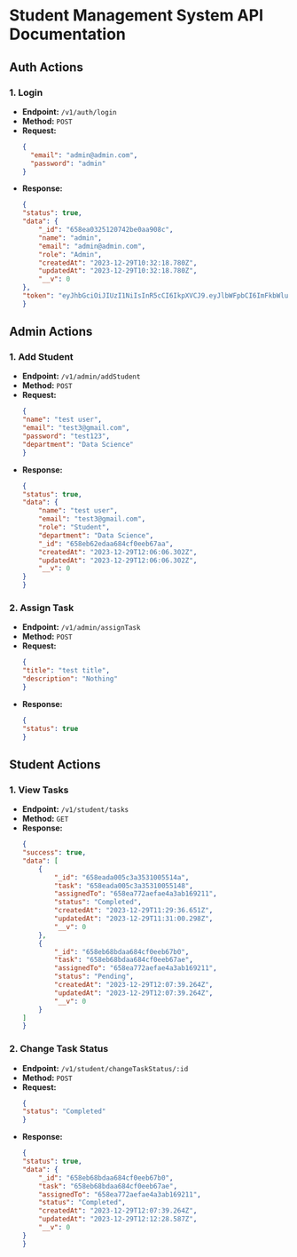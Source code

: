 # Student Management System API Documentation

## Auth Actions

### 1. Login

- **Endpoint:** `/v1/auth/login`
- **Method:** `POST`
- **Request:**
    ```json
    {
      "email": "admin@admin.com",
      "password": "admin"
    }
    ```
- **Response:**
    ```json
    {
    "status": true,
    "data": {
        "_id": "658ea0325120742be0aa908c",
        "name": "admin",
        "email": "admin@admin.com",
        "role": "Admin",
        "createdAt": "2023-12-29T10:32:18.780Z",
        "updatedAt": "2023-12-29T10:32:18.780Z",
        "__v": 0
    },
    "token": "eyJhbGciOiJIUzI1NiIsInR5cCI6IkpXVCJ9.eyJlbWFpbCI6ImFkbWluQGFkbWluLmNvbSIsInJvbGUiOiJBZG1pbiIsImlkIjoiNjU4ZWEwMzI1MTIwNzQyYmUwYWE5MDhjIiwiaWF0IjoxNzAzODUxNDQ5LCJleHAiOjE3MDM5Mzc4NDl9.uzMR3lzH1dRBAZ7TFU6T06rtIm5P3jYs4G3VWuU-v1Q"
   }
    ```

## Admin Actions    

### 1. Add Student

- **Endpoint:** `/v1/admin/addStudent`
- **Method:** `POST`
- **Request:**
    ```json
    {
   "name": "test user",
   "email": "test3@gmail.com",
   "password": "test123",
   "department": "Data Science"
   }
    ```
- **Response:**
    ```json
    {
    "status": true,
    "data": {
        "name": "test user",
        "email": "test3@gmail.com",
        "role": "Student",
        "department": "Data Science",
        "_id": "658eb62edaa684cf0eeb67aa",
        "createdAt": "2023-12-29T12:06:06.302Z",
        "updatedAt": "2023-12-29T12:06:06.302Z",
        "__v": 0
    }
   }
    ```

### 2. Assign Task

- **Endpoint:** `/v1/admin/assignTask`
- **Method:** `POST`
- **Request:**
    ```json
    {
    "title": "test title",
    "description": "Nothing"
    }
    ```
- **Response:**
    ```json
    {
    "status": true
    }
    ```

## Student Actions
 
### 1. View Tasks

- **Endpoint:** `/v1/student/tasks`
- **Method:** `GET`
- **Response:**
    ```json
    {
    "success": true,
    "data": [
        {
            "_id": "658eada005c3a3531005514a",
            "task": "658eada005c3a35310055148",
            "assignedTo": "658ea772aefae4a3ab169211",
            "status": "Completed",
            "createdAt": "2023-12-29T11:29:36.651Z",
            "updatedAt": "2023-12-29T11:31:00.298Z",
            "__v": 0
        },
        {
            "_id": "658eb68bdaa684cf0eeb67b0",
            "task": "658eb68bdaa684cf0eeb67ae",
            "assignedTo": "658ea772aefae4a3ab169211",
            "status": "Pending",
            "createdAt": "2023-12-29T12:07:39.264Z",
            "updatedAt": "2023-12-29T12:07:39.264Z",
            "__v": 0
        }
    ]
  }
    ```

### 2. Change Task Status

- **Endpoint:** `/v1/student/changeTaskStatus/:id`
- **Method:** `POST`
- **Request:**
    ```json
    {
    "status": "Completed"
    }
    ```
- **Response:**
    ```json
    {
    "status": true,
    "data": {
        "_id": "658eb68bdaa684cf0eeb67b0",
        "task": "658eb68bdaa684cf0eeb67ae",
        "assignedTo": "658ea772aefae4a3ab169211",
        "status": "Completed",
        "createdAt": "2023-12-29T12:07:39.264Z",
        "updatedAt": "2023-12-29T12:12:28.587Z",
        "__v": 0
    }
    }
    ```
